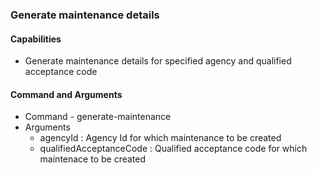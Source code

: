 ### Generate maintenance details

#### Capabilities
+ Generate maintenance details for specified agency and qualified acceptance code

#### Command and Arguments
+ Command - generate-maintenance
+ Arguments  
    + agencyId : Agency Id for which maintenance to be created
    + qualifiedAcceptanceCode : Qualified acceptance code for which maintenace to be created